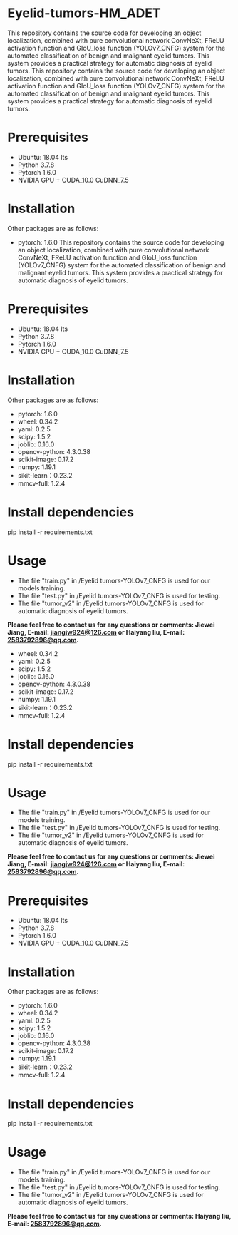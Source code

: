 # Eyelid-tumors-HM_ADET
This repository contains the source code for developing an object localization, combined with pure convolutional network ConvNeXt, FReLU activation function and GIoU_loss function (YOLOv7_CNFG) system for the automated classification of benign and malignant eyelid tumors. This system provides a practical strategy for automatic diagnosis of eyelid tumors.
This repository contains the source code for developing an object localization, combined with pure convolutional network ConvNeXt, FReLU activation function and GIoU_loss function (YOLOv7_CNFG) system for the automated classification of benign and malignant eyelid tumors. This system provides a practical strategy for automatic diagnosis of eyelid tumors.

# Prerequisites
* Ubuntu: 18.04 lts
* Python 3.7.8
* Pytorch 1.6.0
* NVIDIA GPU + CUDA_10.0 CuDNN_7.5

# Installation
Other packages are as follows:
* pytorch: 1.6.0 This repository contains the source code for developing an object localization, combined with pure convolutional network ConvNeXt, FReLU activation function and GIoU_loss function (YOLOv7_CNFG) system for the automated classification of benign and malignant eyelid tumors. This system provides a practical strategy for automatic diagnosis of eyelid tumors.

# Prerequisites
* Ubuntu: 18.04 lts
* Python 3.7.8
* Pytorch 1.6.0
* NVIDIA GPU + CUDA_10.0 CuDNN_7.5

# Installation
Other packages are as follows:
* pytorch: 1.6.0 
* wheel:  0.34.2
* yaml:   0.2.5
* scipy:  1.5.2
* joblib: 0.16.0
* opencv-python: 4.3.0.38
* scikit-image: 0.17.2
* numpy: 1.19.1
* sikit-learn：0.23.2
* mmcv-full: 1.2.4
# Install dependencies
pip install -r requirements.txt
# Usage
* The file "train.py" in /Eyelid tumors-YOLOv7_CNFG is used for our models training.
* The file "test.py" in /Eyelid tumors-YOLOv7_CNFG is used for testing.
* The file "tumor_v2" in /Eyelid tumors-YOLOv7_CNFG is used for automatic diagnosis of eyelid tumors.

**Please feel free to contact us for any questions or comments: Jiewei Jiang, E-mail: jiangjw924@126.com or Haiyang liu, E-mail: 2583792896@qq.com.**

* wheel:  0.34.2
* yaml:   0.2.5
* scipy:  1.5.2
* joblib: 0.16.0
* opencv-python: 4.3.0.38
* scikit-image: 0.17.2
* numpy: 1.19.1
* sikit-learn：0.23.2
* mmcv-full: 1.2.4
# Install dependencies
pip install -r requirements.txt
# Usage
* The file "train.py" in /Eyelid tumors-YOLOv7_CNFG is used for our models training.
* The file "test.py" in /Eyelid tumors-YOLOv7_CNFG is used for testing.
* The file "tumor_v2" in /Eyelid tumors-YOLOv7_CNFG is used for automatic diagnosis of eyelid tumors.

**Please feel free to contact us for any questions or comments: Jiewei Jiang, E-mail: jiangjw924@126.com or Haiyang liu, E-mail: 2583792896@qq.com.**

# Prerequisites
* Ubuntu: 18.04 lts
* Python 3.7.8
* Pytorch 1.6.0
* NVIDIA GPU + CUDA_10.0 CuDNN_7.5

# Installation
Other packages are as follows:
* pytorch: 1.6.0 
* wheel:  0.34.2
* yaml:   0.2.5
* scipy:  1.5.2
* joblib: 0.16.0
* opencv-python: 4.3.0.38
* scikit-image: 0.17.2
* numpy: 1.19.1
* sikit-learn：0.23.2
* mmcv-full: 1.2.4
# Install dependencies
pip install -r requirements.txt
# Usage
* The file "train.py" in /Eyelid tumors-YOLOv7_CNFG is used for our models training.
* The file "test.py" in /Eyelid tumors-YOLOv7_CNFG is used for testing.
* The file "tumor_v2" in /Eyelid tumors-YOLOv7_CNFG is used for automatic diagnosis of eyelid tumors.

**Please feel free to contact us for any questions or comments:  Haiyang liu, E-mail: 2583792896@qq.com.**
